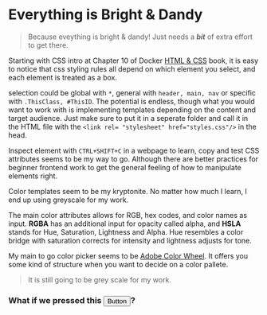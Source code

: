 # Everything is Bright & Dandy

> Because eveything is bright & dandy! Just needs a ***bit*** of extra effort to get there. 

Starting with CSS intro at Chapter 10 of Docker [HTML & CSS](https://wtf.tw/ref/duckett.pdf) book, it is easy to notice that css styling rules all depend on which element you select, and each element is treated as a box.

selection could be global with `*`, general with `header, main, nav` or specific with `.ThisClass, #ThisID`. The potential is endless, though what you would want to work with is implementing templates depending on the content and target audience. Just make sure to put it in a seperate folder and call it in the HTML file with the `<link rel= "stylesheet" href="styles.css"/>` in the head.

Inspect element with `CTRL+SHIFT+C` in a webpage to learn, copy and test CSS attributes seems to be my way to go. Although there are better practices for beginner frontend work to get the general feeling of how to manipulate elements right.

Color templates seem to be my kryptonite. No matter how much I learn, I end up using greyscale for my work.

The main color attributes allows for RGB, hex codes, and color names as input. **RGBA** has an additional input for opacity called alpha, and **HSLA** stands for Hue, Saturation, Lightness and Alpha. Hue resembles a color bridge with saturation corrects for intensity and lightness adjusts for tone.

My main to go color picker seems to be [Adobe Color Wheel](https://color.adobe.com/create/color-wheel). It offers you some kind of structure when you want to decide on a color pallete.

> It is still going to be grey scale for my work.

### What if we pressed this [<button>Button</button>](https://abukhalil95.github.io/learning-journal/groovy)?
